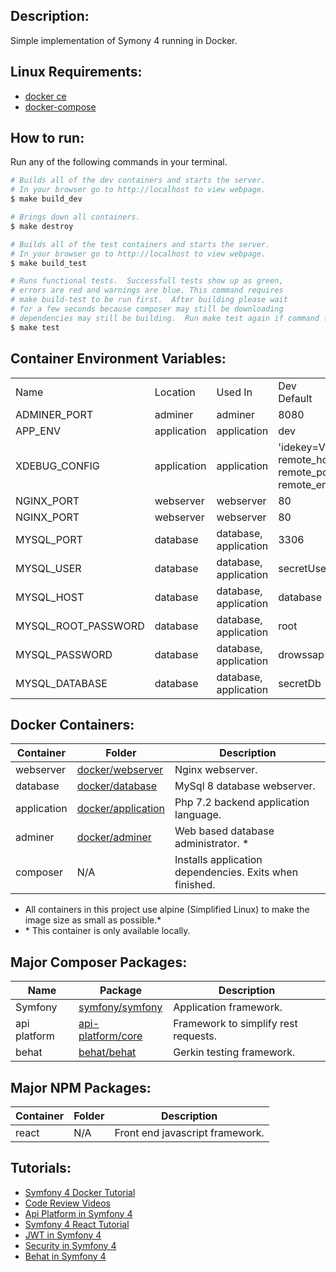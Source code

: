 
## **Description:** ##
Simple implementation of Symony 4 running in Docker. 


## **Linux Requirements:** ##
* [docker ce](https://docs.docker.com/install/linux/docker-ce/ubuntu/)
* [docker-compose](https://docs.docker.com/compose/install/)


## **How to run:** ##

Run any of the following commands in your terminal.

```bash
# Builds all of the dev containers and starts the server.  
# In your browser go to http://localhost to view webpage.
$ make build_dev

# Brings down all containers.
$ make destroy

# Builds all of the test containers and starts the server.    
# In your browser go to http://localhost to view webpage.
$ make build_test

# Runs functional tests.  Successfull tests show up as green, 
# errors are red and warnings are blue. This command requires 
# make build-test to be run first.  After building please wait 
# for a few seconds because composer may still be downloading
# dependencies may still be building.  Run make test again if command fails.
$ make test
```


## **Container Environment Variables:** ##

<table>
  <tr>
    <td>Name</td>
    <td>Location</td>
    <td>Used In</td>
    <td>Dev Default</td>
    <td>Test Default</td>
  </tr>
  <tr>
    <td>ADMINER_PORT</td>
    <td>adminer</td>
    <td>adminer</td>
    <td colspan="2">8080</td>
  </tr>
  <tr>
    <td>APP_ENV</td>
    <td>application</td>
    <td>application</td>
    <td>dev</td>
    <td>test</td>
  </tr>
  <tr>
    <td>XDEBUG_CONFIG</td>
    <td>application</td>
    <td>application</td>
    <td colspan="2">'idekey=VSCODE remote_host=172.17.0.1 remote_port=9090 remote_enable=1'</td>
  </tr>
  <tr>
    <td>NGINX_PORT</td>
    <td>webserver</td>
    <td>webserver</td>
    <td colspan="2">80</td>
  </tr>
  <tr>
    <td>NGINX_PORT</td>
    <td>webserver</td>
    <td>webserver</td>
    <td colspan="2">80</td>
  </tr>
  <tr>
    <td>MYSQL_PORT</td>
    <td>database</td>
    <td>database, application</td>
    <td colspan="2">3306</td>
  </tr>
  <tr>
    <td>MYSQL_USER</td>
    <td>database</td>
    <td>database, application</td>
    <td colspan="2">secretUser</td>
  </tr>
  <tr>
    <td>MYSQL_HOST</td>
    <td>database</td>
    <td>database, application</td>
    <td colspan="2">database</td>
  </tr>
  <tr>
    <td>MYSQL_ROOT_PASSWORD</td>
    <td>database</td>
    <td>database, application</td>
    <td colspan="2">root</td>
  </tr>
  <tr>
    <td>MYSQL_PASSWORD</td>
    <td>database</td>
    <td>database, application</td>
    <td colspan="2">drowssap</td>
  </tr>
  <tr>
    <td>MYSQL_DATABASE</td>
    <td>database</td>
    <td>database, application</td>
    <td>secretDb</td>
    <td>secretDbTest</td>
  </tr>
</table>

## **Docker Containers:** ##
Container   | Folder                                     | Description
------------|--------------------------------------------|-----------------------------------------------------------------------
webserver   | [docker/webserver](./docker/webserver)     | Nginx webserver.
database    | [docker/database](./docker/database)       | MySql 8 database webserver.
application | [docker/application](./docker/application) | Php 7.2 backend application language.
adminer     | [docker/adminer](./docker/adminer)         | Web based database administrator. \*
composer    | N/A                                        | Installs application dependencies.  Exits when finished.

* All containers in this project use alpine (Simplified Linux) to make the image size as small as possible.*
* \* This container is only available locally.


## **Major Composer Packages:** ##
Name         | Package                 | Description
-------------|----------------------------------------------------------|---------------------------------------
Symfony      | [symfony/symfony](https://symfony.com/)                  | Application framework.
api platform | [api-platform/core](https://api-platform.com/docs/core/) | Framework to simplify rest requests.
behat        | [behat/behat](http://behat.org/en/latest/)               | Gerkin testing framework.


## **Major NPM Packages:** ##
Container   | Folder                 | Description
------------|------------------------|-----------------------------------------------------------------------
react       |N/A                     | Front end javascript framework.


## **Tutorials:** ##
* [Symfony 4 Docker Tutorial](https://knplabs.com/en/blog/how-to-dockerise-a-symfony-4-project)
* [Code Review Videos](https://codereviewvideos.com/course/docker-tutorial-for-beginners/video/docker-compose-multiple-environments)
* [Api Platform in Symfony 4](https://symfonycasts.com/screencast/symfony-rest/test-database)
* [Symfony 4 React Tutorial](https://auth0.com/blog/developing-modern-apps-with-symfony-and-react/#Running-your-React-and-Symfony-App)
* [JWT in Symfony 4](https://symfonycasts.com/screencast/symfony-rest4)
* [Security in Symfony 4](https://symfonycasts.com/screencast/api-platform-security/test-reset-database#play)
* [Behat in Symfony 4](https://blog.rafalmuszynski.pl/how-to-configure-behat-with-symfony-4/)
